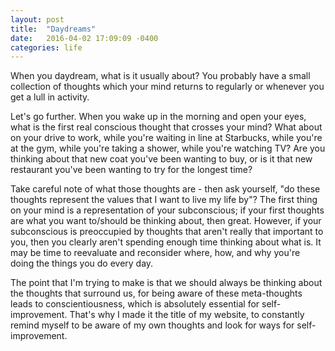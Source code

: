 ```yaml
---
layout: post
title:  "Daydreams"
date:   2016-04-02 17:09:09 -0400
categories: life
---
```


When you daydream, what is it usually about? You probably have a small collection of thoughts which your mind returns to regularly or whenever you get a lull in activity.  

Let's go further. When you wake up in the morning and open your eyes, what is the first real conscious thought that crosses your mind? What about on your drive to work, while you're waiting in line at Starbucks, while you're at the gym, while you're taking a shower, while you're watching TV? Are you thinking about that new coat you've been wanting to buy, or is it that new restaurant you've been wanting to try for the longest time? 

Take careful note of what those thoughts are - then ask yourself, "do these thoughts represent the values that I want to live my life by"? The first thing on your mind is a representation of your subconscious; if your first thoughts are what you want to/should be thinking about, then great. However, if your subconscious is preoccupied by thoughts that aren't really that important to you, then you clearly aren't spending enough time thinking about what is. It may be time to reevaluate and reconsider where, how, and why you're doing the things you do every day. 

The point that I'm trying to make is that we should always be thinking about the thoughts that surround us, for being aware of these meta-thoughts leads to conscientiousness, which is absolutely essential for self-improvement. That's why I made it the title of my website, to constantly remind myself to be aware of my own thoughts and look for ways for self-improvement. 